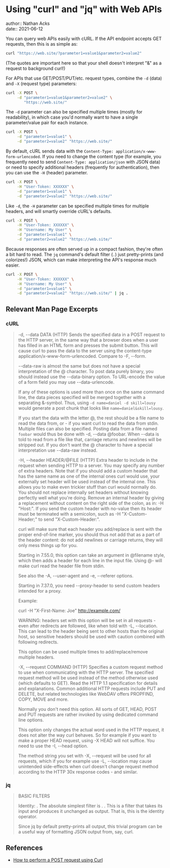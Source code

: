 # Using "curl" and "jq" with Web APIs

author:: Nathan Acks  
date:: 2021-06-12

You can query web APIs easily with cURL. If the API endpoint accepts GET requests, then this is as simple as:

```bash
curl "https://web.site/?parameter1=value1&parameter2=value2"
```

(The quotes are important here so that your shell doesn't interpret "&" as a request to background curl!)

For APIs that use GET/POST/PUT/etc. request types, combine the `-d` (data) and `-X` (request type) parameters:

```bash
curl -X POST \
     -d "parameter1=value1&parameter2=value2" \
        "https://web.site/"
```

The `-d` parameter can also be specified multiple times (mostly for readability), in which case you'd normally want to have a single parameter/value pair for each instance.

```bash
curl -X POST \
     -d "parameter1=value1" \
     -d "parameter2=value2" "https://web.site/"
```

By default, cURL sends data with the `Content-Type: application/x-www-form-urlencoded`. If you need to change the content type (for example, you frequently need to send `Content-Type: application/json` with JSON data) or need to specify additional headers (frequently for authentication), then you can use the `-H` (header) parameter.

```bash
curl -X POST \
     -H "User-Token: XXXXXX" \
     -d "parameter1=value1" \
     -d "parameter2=value2" "https://web.site/"
```

Like `-d`, the `-H` parameter can be specified multiple times for multiple headers, and will smartly override cURL's defaults.

```bash
curl -X POST \
     -H "User-Token: XXXXXX" \
     -H "Username: My User" \
     -d "parameter1=value1" \
     -d "parameter2=value2" "https://web.site/"
```

Because responses are often served up in a compact fashion, they're often a bit hard to read. The `jq` command's default filter (`.`) just pretty-prints (and colorizes!) JSON, which can make interpreting the API's response much easier.

```bash
curl -X POST \
     -H "User-Token: XXXXXX" \
     -H "Username: My User" \
     -d "parameter1=value1" \
     -d "parameter2=value2" "https://web.site/" | jq .
```

## Relevant Man Page Excerpts

### cURL

> -d, --data DATA
> (HTTP)  Sends  the  specified  data in a POST request to the HTTP server, in the same way that a browser does when a user has filled in an HTML form and presses the submit button. This will cause curl to pass the data to the server using the content-type application/x-www-form-urlencoded.  Compare to -F, --form.
> 
> --data-raw is almost the same but does not have a special interpretation of the @ character. To post data purely binary, you should instead use the  --data-binary  option. To URL-encode the value of a form field you may use --data-urlencode.
> 
> If  any  of  these  options  is used more than once on the same command line, the data pieces specified will be merged together with a separating &-symbol. Thus, using `-d name=daniel -d skill=lousy` would generate a post chunk that looks like `name=daniel&skill=lousy`.
> 
> If you start the data with the letter @, the rest should be a file name to read the data from, or - if you want curl to read the data from stdin. Multiple files  can  also be  specified.  Posting data from a file named `foobar` would thus be done with -d, --data @foobar. When --data is told to read from a file like that, carriage returns and newlines will be stripped out. If you don't want the @ character to have a special interpretation use --data-raw instead.
> 
> -H, --header HEADER/@FILE
> (HTTP)  Extra header to include in the request when sending HTTP to a server. You may specify any number of extra headers. Note that if you should add a custom header that has the same name as one of the internal ones curl would use, your externally set header will be used instead of the internal one. This allows you to  make  even  trickier stuff  than  curl  would normally do. You should not replace internally set headers without knowing perfectly well what you're doing. Remove an internal header by giving a replacement without content on the right side of the colon, as in: -H "Host:". If you send the custom header with no-value then its header must be terminated with a  semicolon, such as -H "X-Custom-Header;" to send "X-Custom-Header:".
> 
> curl  will  make sure that each header you add/replace is sent with the proper end-of-line marker, you should thus not add that as a part of the header content: do not add newlines or carriage returns, they will only mess things up for you.
> 
> Starting in 7.55.0, this option can take an argument in @filename style, which then adds a header for each line in the input file. Using @- will make curl read the  header file from stdin.
>
> See also the -A, --user-agent and -e, --referer options.
> 
> Starting in 7.37.0, you need --proxy-header to send custom headers intended for a proxy.
> 
> Example:
> 
> curl -H "X-First-Name: Joe" http://example.com/
> 
> WARNING:  headers set with this option will be set in all requests - even after redirects are followed, like when told with -L, --location. This can lead to the header being sent to other hosts than the original host, so sensitive headers should be used with caution combined with following redirects.
> 
> This option can be used multiple times to add/replace/remove multiple headers.
> 
> -X, --request COMMAND
> (HTTP)  Specifies  a  custom request method to use when communicating with the HTTP server.  The specified request method will be used instead of the method otherwise used (which defaults to GET). Read the HTTP 1.1 specification for details and explanations. Common additional HTTP requests include PUT and  DELETE,  but  related  technologies like WebDAV offers PROPFIND, COPY, MOVE and more.
> 
> Normally you don't need this option. All sorts of GET, HEAD, POST and PUT requests are rather invoked by using dedicated command line options.
> 
> This  option only changes the actual word used in the HTTP request, it does not alter the way curl behaves. So for example if you want to make a proper HEAD request, using -X HEAD will not suffice. You need to use the -I, --head option.
> 
> The method string you set with -X, --request will be used for all requests, which if you for example use -L, --location may cause unintended side-effects when curl doesn't change request method according to the HTTP 30x response codes - and similar.

### jq

> BASIC FILTERS
> 
> Identity: .
> The absolute simplest filter is . . This is a filter that takes its input and produces it unchanged as output. That is, this is the identity operator.
> 
> Since jq by default pretty-prints all output, this trivial program can be a useful way of formatting JSON output from, say, curl.

## References

* [How to perform a POST request using Curl](https://www.educative.io/edpresso/how-to-perform-a-post-request-using-curl)
